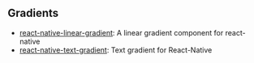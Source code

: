## Gradients

- [react-native-linear-gradient](https://github.com/react-native-community/react-native-linear-gradient): A linear gradient component for react-native
- [react-native-text-gradient](https://github.com/iyegoroff/react-native-text-gradient): Text gradient for React-Native